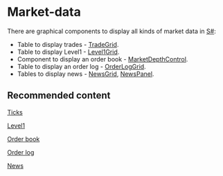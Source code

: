 # Market\-data

There are graphical components to display all kinds of market data in [S\#](StockSharpAbout.md):

- Table to display trades \- [TradeGrid](../api/StockSharp.Xaml.TradeGrid.html).
- Table to display Level1 \- [Level1Grid](../api/StockSharp.Xaml.Level1Grid.html).
- Component to display an order book \- [MarketDepthControl](../api/StockSharp.Xaml.MarketDepthControl.html).
- Table to display an order log \- [OrderLogGrid](../api/StockSharp.Xaml.OrderLogGrid.html).
- Tables to display news \- [NewsGrid](../api/StockSharp.Xaml.NewsGrid.html), [NewsPanel](../api/StockSharp.Xaml.NewsPanel.html).

## Recommended content

[Ticks](GuiTradeGrid.md)

[Level1](GuiLevel1Grid.md)

[Order book](GuiMarketDepthControl.md)

[Order log](GuiOrderLogGrid.md)

[News](GuiNewsGrid.md)
